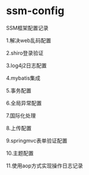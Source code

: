 ﻿# ssm-config

SSM框架配置记录

1.解决web乱码配置

2.shiro登录验证

3.log4j2日志配置

4.mybatis集成

5.事务配置

6.全局异常配置

7.国际化处理

8.上传配置

9.springmvc表单验证配置

10.主题配置

11.使用aop方式实现操作日志记录